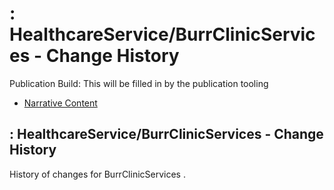 # : HealthcareService/BurrClinicServices - Change History

Publication Build: This will be filled in by the publication tooling

* [Narrative Content](HealthcareService-BurrClinicServices.html)

## : HealthcareService/BurrClinicServices - Change History

History of changes for BurrClinicServices .